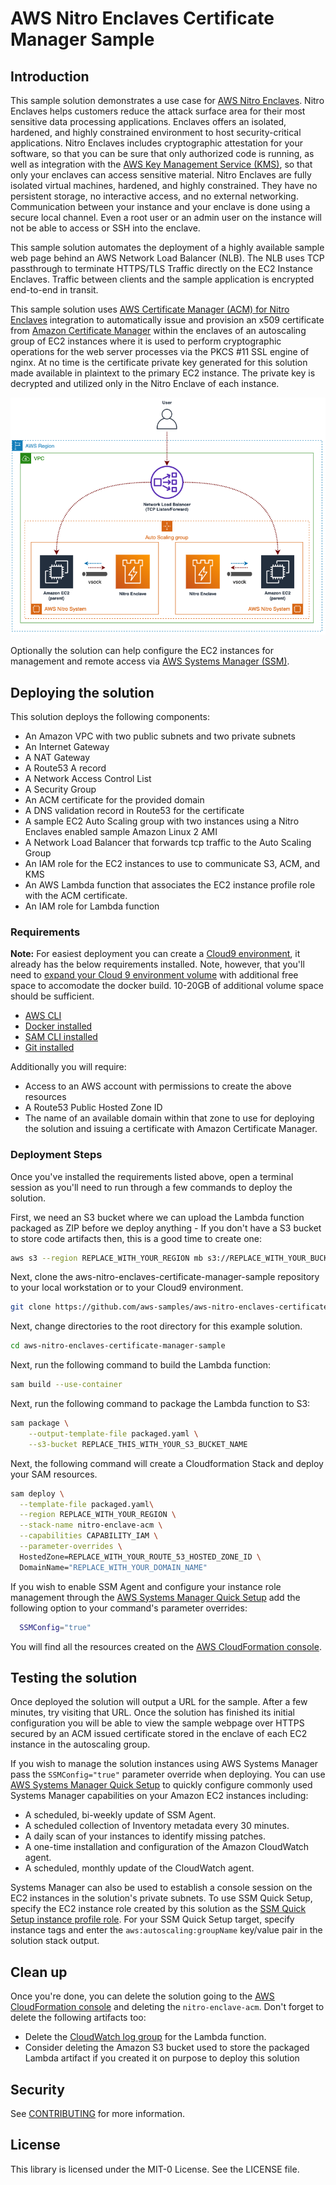 # AWS Nitro Enclaves Certificate Manager Sample

## Introduction

This sample solution demonstrates a use case for
[AWS Nitro Enclaves](https://aws.amazon.com/ec2/nitro/nitro-enclaves/). Nitro
Enclaves helps customers reduce the attack surface area for their most sensitive
data processing applications. Enclaves offers an isolated, hardened, and highly
constrained environment to host security-critical applications. Nitro Enclaves
includes cryptographic attestation for your software, so that you can be sure
that only authorized code is running, as well as integration with the
[AWS Key Management Service (KMS)](https://aws.amazon.com/kms/), so that only
your enclaves can access sensitive material. Nitro Enclaves are fully isolated
virtual machines, hardened, and highly constrained. They have no persistent
storage, no interactive access, and no external networking. Communication
between your instance and your enclave is done using a secure local channel.
Even a root user or an admin user on the instance will not be able to access or
SSH into the enclave.

This sample solution automates the deployment of a highly available sample web
page behind an AWS Network Load Balancer (NLB). The NLB uses TCP passthrough to
terminate HTTPS/TLS Traffic directly on the EC2 Instance Enclaves. Traffic
between clients and the sample application is encrypted end-to-end in transit.

This sample solution uses
[AWS Certificate Manager (ACM) for Nitro Enclaves](https://aws.amazon.com/ec2/nitro/nitro-enclaves/features/)
integration to automatically issue and provision an x509 certificate from
[Amazon Certificate Manager](https://aws.amazon.com/certificate-manager/) within
the enclaves of an autoscaling group of EC2 instances where it is used to
perform cryptographic operations for the web server processes via the PKCS #11
SSL engine of nginx. At no time is the certificate private key generated for
this solution made available in plaintext to the primary EC2 instance. The
private key is decrypted and utilized only in the Nitro Enclave of each
instance.

![Architecture Diagram](/images/architecture-diagram.png)

Optionally the solution can help configure the EC2 instances for management and
remote access via
[AWS Systems Manager (SSM)](https://aws.amazon.com/systems-manager/).

## Deploying the solution

This solution deploys the following components:

- An Amazon VPC with two public subnets and two private subnets
- An Internet Gateway
- A NAT Gateway
- A Route53 A record
- A Network Access Control List
- A Security Group
- An ACM certificate for the provided domain
- A DNS validation record in Route53 for the certificate
- A sample EC2 Auto Scaling group with two instances using a Nitro Enclaves
  enabled sample Amazon Linux 2 AMI
- A Network Load Balancer that forwards tcp traffic to the Auto Scaling Group
- An IAM role for the EC2 instances to use to communicate S3, ACM, and KMS
- An AWS Lambda function that associates the EC2 instance profile role with the
  ACM certificate.
- An IAM role for Lambda function

### Requirements

**Note:** For easiest deployment you can create a
[Cloud9 environment](https://docs.aws.amazon.com/cloud9/latest/user-guide/create-environment.html),
it already has the below requirements installed. Note, however, that you'll need to [expand your Cloud 9 environment volume](https://docs.aws.amazon.com/cloud9/latest/user-guide/move-environment.html#move-environment-resize) with additional free space to accomodate the docker build. 10-20GB of
additional volume space should be sufficient.

- [AWS CLI](https://docs.aws.amazon.com/cli/latest/userguide/install-cliv2.html)
- [Docker installed](https://www.docker.com/community-edition)
- [SAM CLI installed](https://docs.aws.amazon.com/serverless-application-model/latest/developerguide/serverless-sam-cli-install.html)
- [Git installed](https://git-scm.com/downloads)

Additionally you will require:

- Access to an AWS account with permissions to create the above resources
- A Route53 Public Hosted Zone ID
- The name of an available domain within that zone to use for deploying the
  solution and issuing a certificate with Amazon Certificate Manager.

### Deployment Steps

Once you've installed the requirements listed above, open a terminal session as
you'll need to run through a few commands to deploy the solution.

First, we need an S3 bucket where we can upload the Lambda function packaged
as ZIP before we deploy anything - If you don't have a S3 bucket to store code
artifacts then, this is a good time to create one:

```bash
aws s3 --region REPLACE_WITH_YOUR_REGION mb s3://REPLACE_WITH_YOUR_BUCKET_NAME
```

Next, clone the aws-nitro-enclaves-certificate-manager-sample repository to your
local workstation or to your Cloud9 environment.

```bash
git clone https://github.com/aws-samples/aws-nitro-enclaves-certificate-manager-sample.git
```

Next, change directories to the root directory for this example solution.

```bash
cd aws-nitro-enclaves-certificate-manager-sample
```

Next, run the following command to build the Lambda function:

```bash
sam build --use-container
```

Next, run the following command to package the Lambda function to S3:

```bash
sam package \
    --output-template-file packaged.yaml \
    --s3-bucket REPLACE_THIS_WITH_YOUR_S3_BUCKET_NAME
```

Next, the following command will create a Cloudformation Stack and deploy your
SAM resources.

```bash
sam deploy \
  --template-file packaged.yaml\
  --region REPLACE_WITH_YOUR_REGION \
  --stack-name nitro-enclave-acm \
  --capabilities CAPABILITY_IAM \
  --parameter-overrides \
  HostedZone=REPLACE_WITH_YOUR_ROUTE_53_HOSTED_ZONE_ID \
  DomainName="REPLACE_WITH_YOUR_DOMAIN_NAME"
```

If you wish to enable SSM Agent and configure your instance role management
through the
[AWS Systems Manager Quick Setup](https://console.aws.amazon.com/systems-manager/quick-setup)
add the following option to your command's parameter overrides:

```bash
  SSMConfig="true"
```

You will find all the resources created on the
[AWS CloudFormation console](https://console.aws.amazon.com/cloudformation/home?#/stacks/).

## Testing the solution

Once deployed the solution will output a URL for the sample. After a few
minutes, try visiting that URL. Once the solution has finished its initial
configuration you will be able to view the sample webpage over HTTPS secured by
an ACM issued certificate stored in the enclave of each EC2 instance in the
autoscaling group.

If you wish to manage the solution instances using AWS Systems Manager pass the
`SSMConfig="true"` parameter override when deploying. You can use
[AWS Systems Manager Quick Setup](https://docs.aws.amazon.com/systems-manager/latest/userguide/systems-manager-quick-setup.html)
to quickly configure commonly used Systems Manager capabilities on your Amazon
EC2 instances including:

- A scheduled, bi-weekly update of SSM Agent.
- A scheduled collection of Inventory metadata every 30 minutes.
- A daily scan of your instances to identify missing patches.
- A one-time installation and configuration of the Amazon CloudWatch agent.
- A scheduled, monthly update of the CloudWatch agent.

Systems Manager can also be used to establish a console session on the EC2
instances in the solution's private subnets. To use SSM Quick Setup, specify the
EC2 instance role created by this solution as the
[SSM Quick Setup instance profile role](https://docs.aws.amazon.com/systems-manager/latest/userguide/systems-manager-quick-setup.html#quick-setup-instance-profile).
For your SSM Quick Setup target, specify instance tags and enter the
`aws:autoscaling:groupName` key/value pair in the solution stack output.

## Clean up

Once you're done, you can delete the solution going to the
[AWS CloudFormation console](https://console.aws.amazon.com/cloudformation/home#/stacks)
and deleting the `nitro-enclave-acm`. Don't forget to delete the following
artifacts too:

- Delete the
  [CloudWatch log group](https://console.aws.amazon.com/cloudwatch/home#logsV2:log-groups)
  for the Lambda function.
- Consider deleting the Amazon S3 bucket used to store the packaged Lambda
  artifact if you created it on purpose to deploy this solution

## Security

See [CONTRIBUTING](CONTRIBUTING.md#security-issue-notifications) for more
information.

## License

This library is licensed under the MIT-0 License. See the LICENSE file.
